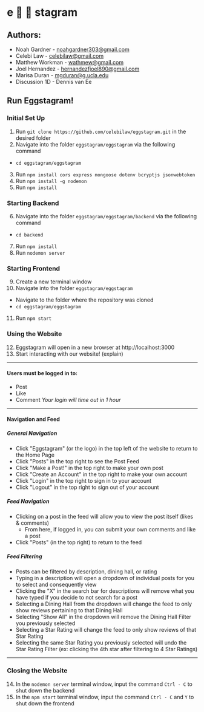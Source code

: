 # e :egg: :egg: stagram

## Authors:
* Noah Gardner - noahgardner303@gmail.com
* Celebi Law - celebilaw@gmail.com
* Matthew Workman - wathmew@gmail.com 
* Joel Hernandez - hernandezfjoel890@gmail.com
* Marisa Duran - mgduran@g.ucla.edu
* Discussion 1D - Dennis van Ee

## Run Eggstagram!
### Initial Set Up
1. Run `git clone https://github.com/celebilaw/eggstagram.git` in the desired folder
2. Navigate into the folder `eggstagram/eggstagram` via the following command
- `cd eggstagram/eggstagram`
3. Run `npm install cors express mongoose dotenv bcryptjs jsonwebtoken`
4. Run `npm install -g nodemon`
5. Run `npm install`
### Starting Backend
6. Navigate into the folder `eggstagram/eggstagram/backend` via the following command
* `cd backend`
7. Run `npm install`
8. Run `nodemon server`
### Starting Frontend
9. Create a new terminal window
10. Navigate into the folder `eggstagram/eggstagram`
* Navigate to the folder where the repository was cloned
* `cd eggstagram/eggstagram`
11. Run `npm start`
### Using the Website
12. Eggstagram will open in a new browser at http://localhost:3000
13. Start interacting with our website! (explain)
-----
#### Users must be logged in to:
* Post
* Like
* Comment
*Your login will time out in 1 hour*
-----
#### Navigation and Feed
##### General Navigation
* Click "Eggstagram" (or the logo) in the top left of the website to return to the Home Page
* Click "Posts" in the top right to see the Post Feed
* Click "Make a Post!" in the top right to make your own post
* Click "Create an Account" in the top right to make your own account
* Click "Login" in the top right to sign in to your account
* Click "Logout" in the top right to sign out of your account  
##### Feed Navigation
* Clicking on a post in the feed will allow you to view the post itself (likes & comments)
  * From here, if logged in, you can submit your own comments and like a post
* Click "Posts" (in the top right) to return to the feed
##### Feed Filtering
* Posts can be filtered by description, dining hall, or rating
* Typing in a description will open a dropdown of individual posts for you to select and consequently view
* Clicking the "X" in the search bar for descriptions will remove what you have typed if you decide to not search for a post
* Selecting a Dining Hall from the dropdown will change the feed to only show reviews pertaining to that Dining Hall
* Selecting "Show All" in the dropdown will remove the Dining Hall Filter you previously selected
* Selecting a Star Rating will change the feed to only show reviews of that Star Rating
* Selecting the same Star Rating you previously selected will undo the Star Rating Filter (ex: clicking the 4th star after filtering to 4 Star Ratings)
-----

### Closing the Website
14. In the `nodemon server` terminal window, input the command `Ctrl - C` to shut down the backend 
15. In the `npm start` terminal window, input the command `Ctrl - C` and `Y` to shut down the frontend
